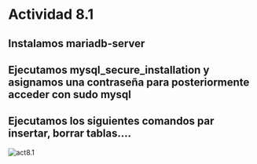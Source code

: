 # Actividad 8.1

## Instalamos mariadb-server

## Ejecutamos mysql_secure_installation y asignamos una contraseña para posteriormente acceder con sudo mysql

## Ejecutamos los siguientes comandos par insertar, borrar tablas....

![act8.1]()